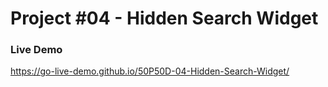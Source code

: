 # Project #04 - Hidden Search Widget

### Live Demo 
https://go-live-demo.github.io/50P50D-04-Hidden-Search-Widget/
